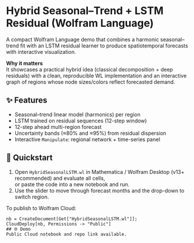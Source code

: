 # Hybrid Seasonal–Trend + LSTM Residual (Wolfram Language)

A compact Wolfram Language demo that combines a harmonic seasonal–trend fit with an LSTM residual learner to produce spatiotemporal forecasts with interactive visualization.

**Why it matters**  
It showcases a practical hybrid idea (classical decomposition + deep residuals) with a clean, reproducible WL implementation and an interactive graph of regions whose node sizes/colors reflect forecasted demand.

## ✨ Features
- Seasonal–trend linear model (harmonics) per region
- LSTM trained on residual sequences (12-step window)
- 12-step ahead multi-region forecast
- Uncertainty bands (≈80% and ≈95%) from residual dispersion
- Interactive `Manipulate`: regional network + time-series panel

## 🚀 Quickstart
1. Open `HybridSeasonalLSTM.wl` in Mathematica / Wolfram Desktop (v13+ recommended) and evaluate all cells,  
   or paste the code into a new notebook and run.
2. Use the slider to move through forecast months and the drop-down to switch region.

To publish to Wolfram Cloud:
```wolfram
nb = CreateDocument[Get["HybridSeasonalLSTM.wl"]];
CloudDeploy[nb, Permissions -> "Public"]
## 🌐 Demo
Public Cloud notebook and repo link available.